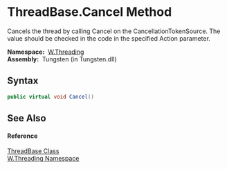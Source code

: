 ThreadBase.Cancel Method
========================
  
Cancels the thread by calling Cancel on the CancellationTokenSource. The value should be checked in the code in the specified Action parameter.


  **Namespace:**  [W.Threading][1]  
  **Assembly:**  Tungsten (in Tungsten.dll)

Syntax
------

```csharp
public virtual void Cancel()
```


See Also
--------

#### Reference
[ThreadBase Class][2]  
[W.Threading Namespace][1]  

[1]: ../README.md
[2]: README.md